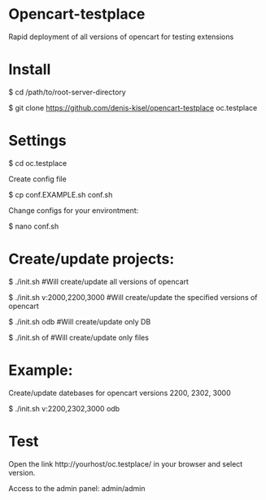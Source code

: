 # Opencart-testplace
Rapid deployment of all versions of opencart for testing extensions

# Install
$ cd /path/to/root-server-directory

$ git clone https://github.com/denis-kisel/opencart-testplace oc.testplace

# Settings

$ cd oc.testplace

Create config file

$ cp conf.EXAMPLE.sh conf.sh

Change configs for your environtment:

$ nano conf.sh

# Create/update projects:

$ ./init.sh #Will create/update all versions of opencart

$ ./init.sh v:2000,2200,3000 #Will create/update the specified versions of opencart

$ ./init.sh odb #Will create/update only DB

$ ./init.sh of #Will create/update only files

# Example:

Create/update datebases for opencart versions 2200, 2302, 3000

$ ./init.sh v:2200,2302,3000 odb

# Test
Open the link http://yourhost/oc.testplace/ in your browser and select version.

Access to the admin panel: admin/admin
